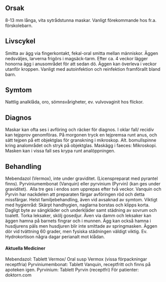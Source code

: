 ## Orsak

8-13 mm långa, vita sytrådstunna maskar. Vanligt förekommande hos fr.a. förskolebarn.

## Livscykel

Smitta av ägg via fingerkontakt, fekal-oral smitta mellan människor. Äggen nedsväljes, larverna frigörs i magsäck-tarm. Efter ca. 4 veckor lägger honorna ägg i anusområdet för att sedan dö. Äggen kan överleva i veckor utanför kroppen. Vanligt med autoinfektion och reinfektion framförallt bland barn.

## Symtom

Nattlig analklåda, oro, sömnsvårigheter, ev. vulvovaginit hos flickor.

## Diagnos

Maskar kan ofta ses i avföring och räcker för diagnos. I oklar fall/ recidiv kan tejpprov genomföras. På morgonen tryck en tejpremsa runt anus, och sätt tejpen på ett objektglas för granskning i mikroskop. Alt. bomullspinne kring analområdet och stryk på objektglas. Maskägg i faeces: Mikroskopi. Masken kan i vissa fall ses krypa runt analöppningen.

## Behandling

Mebendazol (Vermox), inte under graviditet. (Licenspreparat med pyrantel finns). Pyrviniumembonat (Vanquin) eller pyrvinium (Pyrvin) (kan ges under graviditet).  Alla tre ges i endos som upprepas efter två veckor. Vanquin och Pyrvin har nackdelen att preparaten färgar avföringen röd och detta missfärgar. Helst familjebehandling, även vid avsaknad av symtom. Viktigt med hygienråd: Skärpt handhygien, naglarna borstas och klipps korta. Dagligt byte av sängkläder och underkläder samt städning av sovrum och toalett. Torka leksaker, skölj gosedjur. Även via damm och leksaker kan äggen hamna på barnets fingrar och i munnen. Ägg kan också hamna i husdjurens päls men husdjuren blir inte smittade av springmasken. Äggen dör vid tvättning 60 grader, men fysiska städningen väldigt viktig. Ev. Hydrokortison några dagar perianalt mot klådan.

#### Aktuella Mediciner

Mebendazol: Tablett Vermox/ Oral susp Vermox (vissa förpackningar receptfria)
Pyrviniumembonat: Tablett Vanquin, receptfritt och finns på apoteken igen.
Pyrvinium: Tablett Pyrvin (receptfri)
För patienter: doktorn.com


